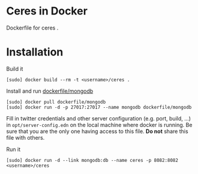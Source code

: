 # Ceres in Docker
Dockerfile for ceres .

# Installation

Build it
```
[sudo] docker build --rm -t <username>/ceres .
```

Install and run [dockerfile/mongodb](https://index.docker.io/u/dockerfile/mongodb/ "dockerfile/mongodb")
```
[sudo] docker pull dockerfile/mongodb 
[sudo] docker run -d -p 27017:27017 --name mongodb dockerfile/mongodb
```

Fill in twitter credentials and other server configuration (e.g. port, build, ...) in `opt/server-config.edn` on the local machine where docker is running. Be sure that you are the only one having access to this file. **Do not** share this file with others.


Run it
```
[sudo] docker run -d --link mongodb:db --name ceres -p 8082:8082 <username>/ceres
```
